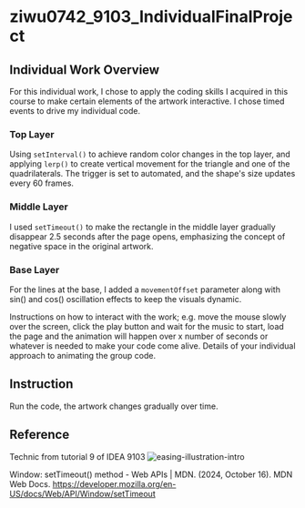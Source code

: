 # ziwu0742_9103_IndividualFinalProject

## Individual Work Overview
For this individual work, I chose to apply the coding skills I acquired in this course to make certain elements of the artwork interactive. I chose timed events to drive my individual code. 

### Top Layer

Using `setInterval()` to achieve random color changes in the top layer, and applying `lerp()` to create vertical movement for the triangle and one of the quadrilaterals. The trigger is set to automated, and the shape's size updates every 60 frames.

### Middle Layer

I used `setTimeout()` to make the rectangle in the middle layer gradually disappear 2.5 seconds after the page opens, emphasizing the concept of negative space in the original artwork. 

### Base Layer 
For the lines at the base, I added a `movementOffset` parameter along with sin() and cos() oscillation effects to keep the visuals dynamic.


Instructions on how to interact with the work; e.g. move the mouse slowly over the screen, click the play button and wait for the music to start, load the page and the animation will happen over x number of seconds or whatever is needed to make your code come alive.
Details of your individual approach to animating the group code. 

## Instruction 
Run the code, the artwork changes gradually over time. 

## Reference
Technic from tutorial 9 of IDEA 9103 ![easing-illustration-intro](https://github.com/user-attachments/assets/61ed5157-1ef3-4ccc-bba6-e3737b1c7d83) 

Window: setTimeout() method - Web APIs | MDN. (2024, October 16). MDN Web Docs. https://developer.mozilla.org/en-US/docs/Web/API/Window/setTimeout 
